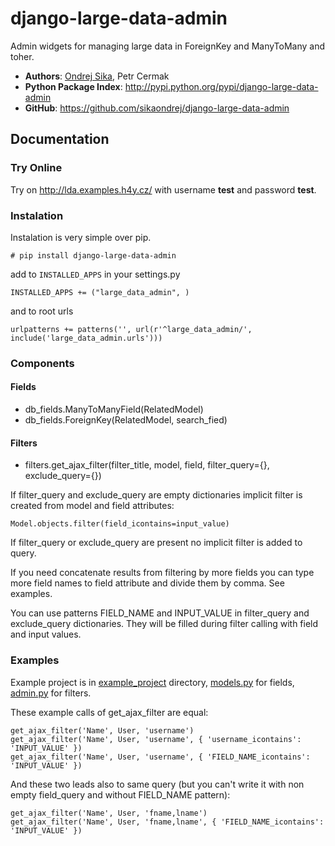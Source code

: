 django-large-data-admin
=======================

Admin widgets for managing large data in ForeignKey and ManyToMany and toher.


* __Authors__: [Ondrej Sika](http://ondrejsika.com/c.html), Petr Cermak
* __Python Package Index__: <http://pypi.python.org/pypi/django-large-data-admin>
* __GitHub__: <https://github.com/sikaondrej/django-large-data-admin>

## Documentation

### Try Online

Try on <http://lda.examples.h4y.cz/> with username __test__ and password __test__.

### Instalation

Instalation is very simple over pip.

    # pip install django-large-data-admin

add to `INSTALLED_APPS` in your settings.py

    INSTALLED_APPS += ("large_data_admin", )

and to root urls

    urlpatterns += patterns('', url(r'^large_data_admin/', include('large_data_admin.urls')))

### Components

#### Fields
* db_fields.ManyToManyField(RelatedModel)
* db_fields.ForeignKey(RelatedModel, search_fied)

#### Filters
* filters.get_ajax_filter(filter_title, model, field, filter_query={}, exclude_query={})

If filter_query and exclude_query are empty dictionaries implicit filter is created from model and field attributes:

    Model.objects.filter(field_icontains=input_value)

If filter_query or exclude_query are present no implicit filter is added to query.

If you need concatenate results from filtering by more fields you can type more field names to field attribute and divide them by comma. See examples.

You can use patterns FIELD_NAME and INPUT_VALUE in filter_query and exclude_query dictionaries. They will be filled during filter calling with field and input values.

### Examples

Example project is in [example_project](example_project) directory, [models.py](example_project/lda_example/models.py) for fields, [admin.py](example_project/lda_example/admin.py) for filters.

These example calls of get_ajax_filter are equal:

    get_ajax_filter('Name', User, 'username')
    get_ajax_filter('Name', User, 'username', { 'username_icontains': 'INPUT_VALUE' })
    get_ajax_filter('Name', User, 'username', { 'FIELD_NAME_icontains': 'INPUT_VALUE' })
    
And these two leads also to same query (but you can't write it with non empty field_query and without FIELD_NAME pattern):

    get_ajax_filter('Name', User, 'fname,lname')
    get_ajax_filter('Name', User, 'fname,lname', { 'FIELD_NAME_icontains': 'INPUT_VALUE' })
    
